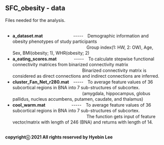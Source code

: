 ## SFC_obesity - data ##
Files needed for the analysis.<br /><br />

- **a_dataset.mat**　　　　　　　-----　Demographic information and obesity phenotypes of study participants</br>
　　　　　　　　　　　　　　　　　Group index(1: HW, 2: OW), Age, Sex, BMI(obesity; 1), WHR(obesity; 2)<br />
- **a_eating_scores.mat**　　　　-----　To calculate stepwise functional connectivity matrices from binarized connectivity matrix</br>
　　　　　　　　　　　　　　　　Binarized connectivity matrix is considered as direct connections and indirect connections are inferred.</br>
- **cluster_Fan_Net_r280.mat**　-----　To average feature values of 36 subcortical regions in BNA into 7 sub-structures of subcortex.</br>
　　　　　　　　　　　　　　　　(amygdala, hippocampus, globus pallidus, nucleus accumbens, putamen, caudate, and thalamus)<br />
- **cool_warm.mat**　　　　　　-----　To average feature values of 36 subcortical regions in BNA into 7 sub-structures of subcortex.</br>
　　　　　　　　　　　　　　　　　The function gets input of feature vector/matrix with length of 246 (BNA) and returns with length of 14.<br /><br />

**copyrightⓒ 2021 All rights reserved by Hyebin Lee<br /><br />**
